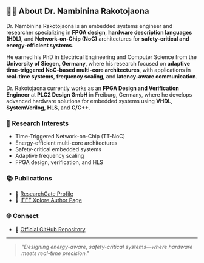 ## 👨‍🔬 About Dr. Nambinina Rakotojaona

Dr. Nambinina Rakotojaona is an embedded systems engineer and researcher specializing in **FPGA design**, **hardware description languages (HDL)**, and **Network-on-Chip (NoC)** architectures for **safety-critical and energy-efficient systems**.

He earned his PhD in Electrical Engineering and Computer Science from the **University of Siegen, Germany**, where his research focused on **adaptive time-triggered NoC-based multi-core architectures**, with applications in **real-time systems**, **frequency scaling**, and **latency-aware communication**.

Dr. Rakotojaona currently works as an **FPGA Design and Verification Engineer** at **PLC2 Design GmbH** in Freiburg, Germany, where he develops advanced hardware solutions for embedded systems using **VHDL**, **SystemVerilog**, **HLS**, and **C/C++**.

### 🔬 Research Interests

- Time-Triggered Network-on-Chip (TT-NoC)
- Energy-efficient multi-core architectures
- Safety-critical embedded systems
- Adaptive frequency scaling
- FPGA design, verification, and HLS

### 📚 Publications

- 📄 [ResearchGate Profile](https://www.researchgate.net/profile/Rakotojaona-Nambinina-2)
- 📄 [IEEE Xplore Author Page](https://ieeexplore.ieee.org/author/37089203424)

### 🌐 Connect

- 🔗 [Official GitHub Repository](https://github.com/FPGA-Mada/freevhdl)

---

> *"Designing energy-aware, safety-critical systems—where hardware meets real-time precision."*

